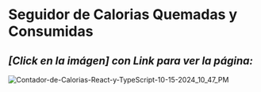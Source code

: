 # Seguidor de Calorias Quemadas y Consumidas

## *[Click en la imágen] con Link para ver la página:*

![[Contador-de-Calorias-React-y-TypeScript-10-15-2024_10_47_PM](https://calorie-tracker-admm.netlify.app/)]()
